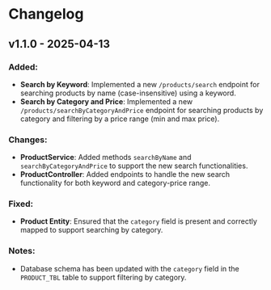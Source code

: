 # Changelog

## v1.1.0 - 2025-04-13

### Added:
- **Search by Keyword**: Implemented a new `/products/search` endpoint for searching products by name (case-insensitive) using a keyword.
- **Search by Category and Price**: Implemented a new `/products/searchByCategoryAndPrice` endpoint for searching products by category and filtering by a price range (min and max price).

### Changes:
- **ProductService**: Added methods `searchByName` and `searchByCategoryAndPrice` to support the new search functionalities.
- **ProductController**: Added endpoints to handle the new search functionality for both keyword and category-price range.
  
### Fixed:
- **Product Entity**: Ensured that the `category` field is present and correctly mapped to support searching by category.

### Notes:
- Database schema has been updated with the `category` field in the `PRODUCT_TBL` table to support filtering by category.
